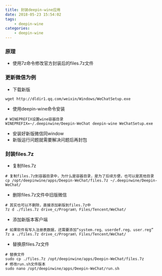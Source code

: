 ```yaml
---
title: 封装deepin-wine应用
date: 2018-05-23 15:54:02
tags: 
    - deepin-wine
categories: 
    - deepin-wine
---
```


### 原理
 * 使用7z命令修改官方封装后的files.7z文件
 
### 更新微信为例
 * 下载新版
```
wget http://dldir1.qq.com/weixin/Windows/WeChatSetup.exe
```
 * 使用deepin-wine命令安装
 ```
 # WINEPREFIX设置wine容器目录
 WINEPREFIX=~/.deepinwine/Deepin-WeChat deepin-wine WeChatSetup.exe
 ```
 * 安装好新版微信同window
 * 新版运行问题就需要解决问题后再封包

### 封装files.7z
 * 复制files.7z
 ```
 # 复制files.7z到容器目录中，为什么是容器目录，是为了后续方便，也可以是其他目录
 cp /opt/deepinwine/apps/Deepin-WeChat/files.7z ~/.deepinwine/Deepin-WeChat/
 ```
 * 删除files.7z文件中旧版微信
 ```
 # 其实也可以不删除，直接添加新版到files.7z中
 7z d ./files.7z drive_c/Program\ Files/Tencent/WeChat/
 ```
 * 添加新版本客户端
 ```
 # 如果软件有写入注册表数据，还需要添加“system.reg、userdef.reg、user.reg”
 7z a ./files.7z drive_c/Program\ Files/Tencent/WeChat/
 ```
 * 替换原files.7z文件
 ```
 # 替换文件
 sudo cp ./files.7z /opt/deepinwine/apps/Deepin-WeChat/files.7z
 # 修改run.sh文件版本
 sudo nano /opt/deepinwine/apps/Deepin-WeChat/run.sh
 ```